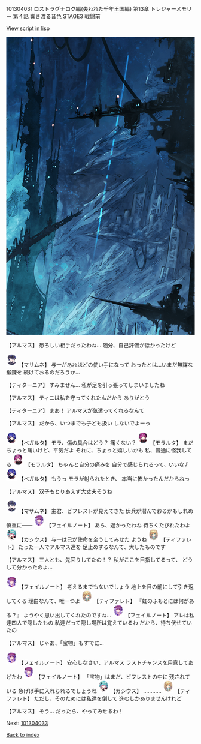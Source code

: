 101304031 ロストラグナロク編(失われた千年王国編) 第13章 トレジャーメモリー 第４話 響き渡る音色 STAGE3 戦闘前

[View script in lisp](../scripts/101304031.txt)

![underground_world_1.png](../images/backgrounds/underground_world_1.png)

【アルマス】
恐ろしい相手だったわね…
随分、自己評価が低かったけど

<img src="../images/units/3100111.png" alt="3100111.png" height="34"/>
【マサムネ】
与一があれほどの使い手になって
おったとは…いまだ無謀な鍛錬を
続けておるのだろうか…

【ティターニア】
すみません…
私が足を引っ張ってしまいましたね

【アルマス】
ティニは私を守ってくれたんだから
ありがとう

【ティターニア】
まあ！
アルマスが気遣ってくれるなんて

【アルマス】
だから、いつまでも子ども扱い
しないでよーっ

<img src="../images/units/3104111.png" alt="3104111.png" height="34"/>
【ベガルタ】
モラ、傷の具合はどう？
痛くない？

<img src="../images/units/3104011.png" alt="3104011.png" height="34"/>
【モラルタ】
まだちょっと痛いけど、平気だよ
それに、ちょっと嬉しいかも
私、普通に怪我してる

<img src="../images/units/3104011.png" alt="3104011.png" height="34"/>
【モラルタ】
ちゃんと自分の痛みを
自分で感じられるって、いいな♪

<img src="../images/units/3104111.png" alt="3104111.png" height="34"/>
【ベガルタ】
もうっ
モラが射られたとき、
本当に怖かったんだからねっ

【アルマス】
双子もとりあえず大丈夫そうね

<img src="../images/units/3100111.png" alt="3100111.png" height="34"/>
【マサムネ】
主君、ビフレストが見えてきた
伏兵が潜んでおるかもしれぬ
慎重に――

<img src="../images/units/3401911.png" alt="3401911.png" height="34"/>
【フェイルノート】
あら、遅かったわね
待ちくたびれたわよ

<img src="../images/units/3303111.png" alt="3303111.png" height="34"/>
【カシウス】
与一は己が使命を全うしてみせた
ようね

<img src="../images/units/3503211.png" alt="3503211.png" height="34"/>
【ティファレト】
たった一人でアルマス達を
足止めするなんて、大したものです

【アルマス】
三人とも、先回りしてたの！？
私がここを目指してるって、
どうして分かったのよ…

<img src="../images/units/3401911.png" alt="3401911.png" height="34"/>
【フェイルノート】
考えるまでもないでしょう
地上を目の前にして引き返してくる
理由なんて、唯一つよ

<img src="../images/units/3503211.png" alt="3503211.png" height="34"/>
【ティファレト】
『虹のふもとには何がある？』
ようやく思い出してくれたのですね…

<img src="../images/units/3401911.png" alt="3401911.png" height="34"/>
【フェイルノート】
アレは私達四人で隠したもの
私達だって隠し場所は覚えているわ
だから、待ち伏せていたの

【アルマス】
じゃあ、「宝物」もすでに…

<img src="../images/units/3401911.png" alt="3401911.png" height="34"/>
【フェイルノート】
安心しなさい、アルマス
ラストチャンスを用意してあげたわ

<img src="../images/units/3401911.png" alt="3401911.png" height="34"/>
【フェイルノート】
「宝物」はまだ、ビフレストの中に
残されている
急げば手に入れられるでしょうね

<img src="../images/units/3303111.png" alt="3303111.png" height="34"/>
【カシウス】
…………

<img src="../images/units/3503211.png" alt="3503211.png" height="34"/>
【ティファレト】
ただし、そのためには私達を倒して
進むしかありませんけれど

【アルマス】
そう…
だったら、やってみせるわ！


Next: [101304033](101304033.md)

[Back to index](index.md)
